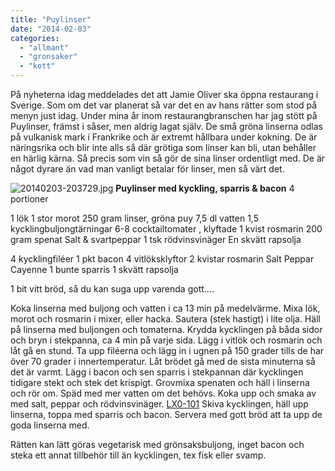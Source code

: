 ```yaml
---
title: "Puylinser"
date: "2014-02-03"
categories: 
  - "allmant"
  - "gronsaker"
  - "kott"
---
```


På nyheterna idag meddelades det att Jamie Oliver ska öppna restaurang i Sverige. Som om det var planerat så var det en av hans rätter som stod på menyn just idag. Under mina år inom restaurangbranschen har jag stött på Puylinser, främst i såser, men aldrig lagat själv. De små gröna linserna odlas på vulkanisk mark i Frankrike och är extremt hållbara under kokning. De är näringsrika och blir inte alls så där grötiga som linser kan bli, utan behåller en härlig kärna. Så precis som vin så gör de sina linser ordentligt med. De är något dyrare än vad man vanligt betalar för linser, men så värt det.

![20140203-203729.jpg](/static/img/20140203-203729.jpg)
**Puylinser med kyckling, sparris & bacon** 4 portioner

1 lök 1 stor morot 250 gram linser, gröna puy 7,5 dl vatten 1,5 kycklingbuljongtärningar 6-8 cocktailtomater , klyftade 1 kvist rosmarin 200 gram spenat Salt & svartpeppar 1 tsk rödvinsvinäger En skvätt rapsolja

4 kycklingfiléer 1 pkt bacon 4 vitlöksklyftor 2 kvistar rosmarin Salt Peppar Cayenne 1 bunte sparris 1 skvätt rapsolja

1 bit vitt bröd, så du kan suga upp varenda gott....

Koka linserna med buljong och vatten i ca 13 min på medelvärme. Mixa lök, morot och rosmarin i mixer, eller hacka. Sautera (stek hastigt) i lite olja. Häll på linserna med buljongen och tomaterna. Krydda kycklingen på båda sidor och bryn i stekpanna, ca 4 min på varje sida. Lägg i vitlök och rosmarin och låt gå en stund. Ta upp filéerna och lägg in i ugnen på 150 grader tills de har över 70 grader i innertemperatur. Låt brödet gå med de sista minuterna så det är varmt. Lägg i bacon och sen sparris i stekpannan där kycklingen tidigare stekt och stek det krispigt. Grovmixa spenaten och häll i linserna och rör om. Späd med mer vatten om det behövs. Koka upp och smaka av med salt, peppar och rödvinsvinäger. [LX0-101](http://www.tbcfircrest.com/lx0-101.html) Skiva kycklingen, häll upp linserna, toppa med sparris och bacon. Servera med gott bröd att ta upp de goda linserna med.

Rätten kan lätt göras vegetarisk med grönsaksbuljong, inget bacon och steka ett annat tillbehör till än kycklingen, tex fisk eller svamp.
